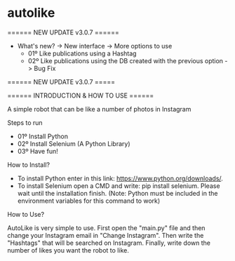 # autolike

====== NEW UPDATE v3.0.7 ======

 - What's new?
  -> New interface
  -> More options to use
    - 01º Like publications using a Hashtag
    - 02º Like publications using the DB created with the previous option
  -> Bug Fix
    
====== NEW UPDATE v3.0.7 =====



====== INTRODUCTION & HOW TO USE ======

A simple robot that can be like a number of photos in Instagram

Steps to run

- 01º Install Python
- 02º Install Selenium (A Python Library)
- 03º Have fun!

How to Install?

- To install Python enter in this link: https://www.python.org/downloads/.
- To install Selenium open a CMD and write: pip install selenium. Please wait until the installation finish.
(Note: Python must be included in the environment variables for this command to work)


How to Use?

AutoLike is very simple to use. First open the "main.py" file and then change your Instagram email in "Change Instagram". Then write the "Hashtags" that will be searched on Instagram. Finally, write down the number of likes you want the robot to like.
